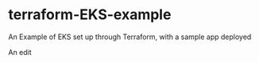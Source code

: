 # terraform-EKS-example
An Example of EKS set up through Terraform, with a sample app deployed
 
An edit